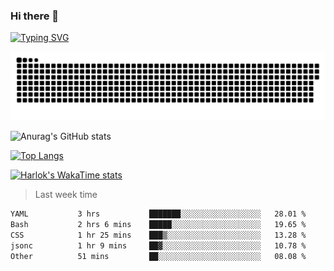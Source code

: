 ### Hi there 👋

<!--
**wray-le/wray-lee* is a ✨ _special_ ✨ repository because its `README.md` (this file) appears on your GitHub profile.

Here are some ideas to get you started:

- 🔭 I’m currently working on ...
- 🌱 I’m currently learning ...
- 👯 I’m looking to collaborate on ...
- 🤔 I’m looking for help with ...
- 💬 Ask me about ...
- 📫 How to reach me: ...
- 😄 Pronouns: ...
- ⚡ Fun fact: ...
-->
[![Typing SVG](https://readme-typing-svg.herokuapp.com?color=91BEF0&vCenter=true&lines=This+is+Wray's+profile;A+noob+developer)](https://git.io/typing-svg)

<p align="center"><a href=#><img src="image/contributions.svg"></a></p>  

![Anurag's GitHub stats](https://github-readme-stats.vercel.app/api?username=wray-lee&show_icons=true&theme=tokyonight)


[![Top Langs](https://github-readme-stats.vercel.app/api/top-langs/?username=wray-lee&exclude_repo=wray-lee.github.io,wray-lee&layout=donut)](https://github.com/anuraghazra/github-readme-stats)


[![Harlok's WakaTime stats](https://github-readme-stats.vercel.app/api/wakatime?username=wray)](https://github.com/anuraghazra/github-readme-stats)

> Last week time

<!--START_SECTION:waka-->

```txt
YAML           3 hrs           ███████░░░░░░░░░░░░░░░░░░   28.01 %
Bash           2 hrs 6 mins    █████░░░░░░░░░░░░░░░░░░░░   19.65 %
CSS            1 hr 25 mins    ███▒░░░░░░░░░░░░░░░░░░░░░   13.28 %
jsonc          1 hr 9 mins     ██▓░░░░░░░░░░░░░░░░░░░░░░   10.78 %
Other          51 mins         ██░░░░░░░░░░░░░░░░░░░░░░░   08.08 %
```

<!--END_SECTION:waka-->
